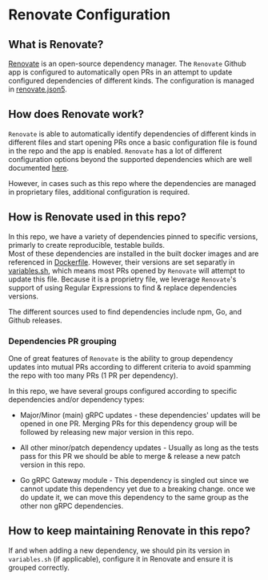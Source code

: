 # Renovate Configuration

## What is Renovate?

[Renovate](https://www.mend.io/free-developer-tools/renovate/) is an open-source dependency manager.
The `Renovate` Github app is configured to automatically open PRs in an attempt to update configured dependencies of different kinds.
The configuration is managed in [renovate.json5](./renovate.json5).

## How does Renovate work?

`Renovate` is able to automatically identify dependencies of different kinds in different files and start opening PRs once a basic configuration file is found in the repo and the app is enabled. `Renovate` has a lot of different configuration options beyond the supported dependencies which are well documented [here](https://docs.renovatebot.com/).

However, in cases such as this repo where the dependencies are managed in proprietary files, additional configuration is required.

## How is Renovate used in this repo?

In this repo, we have a variety of dependencies pinned to specific versions, primarly to create reproducible, testable builds.\
Most of these dependencies are installed in the built docker images and are referenced in [Dockerfile](../Dockerfile). However, their versions are set separatly in [variables.sh](../variables.sh), which means most PRs opened by `Renovate` will attempt to update this file.
Because it is a proprietry file, we leverage `Renovate`'s support of using Regular Expressions to find & replace dependencies versions.

The different sources used to find dependencies include npm, Go, and Github releases.

### Dependencies PR grouping

One of great features of `Renovate` is the ability to group dependency updates into mutual PRs according to different criteria to avoid spamming the repo with too many PRs (1 PR per dependency).

In this repo, we have several groups configured according to specific dependencies and/or dependency types:

*   Major/Minor (main) gRPC updates - these dependencies' updates will be opened in one PR. Merging PRs for this dependency group will be followed by releasing new major version in this repo.

*   All other minor/patch dependency updates - Usually as long as the tests pass for this PR we should be able to merge & release a new patch version in this repo.

*   Go gRPC Gateway module - This dependency is singled out since we cannot update this dependency yet due to a breaking change. once we do update it, we can move this dependency to the same group as the other non gRPC dependencies.

## How to keep maintaining Renovate in this repo?

If and when adding a new dependency, we should pin its version in `variables.sh` (if applicable), configure it
in Renovate and ensure it is grouped correctly.
